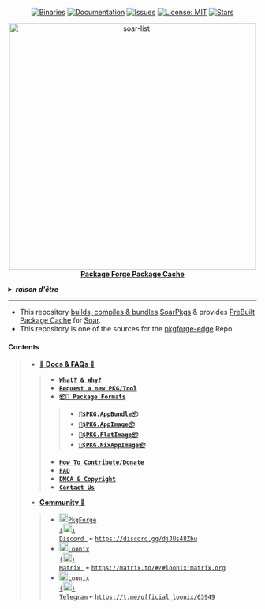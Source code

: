 <div align="center">

[stars-shield]: https://img.shields.io/github/stars/pkgforge/pkgcache.svg
[stars-url]: https://github.com/pkgforge/pkgcache/stargazers
[issues-shield]: https://img.shields.io/github/issues/pkgforge/pkgcache.svg
[issues-url]: https://github.com/pkgforge/pkgcache/issues
[license-shield]: https://img.shields.io/github/license/pkgforge/pkgcache.svg
[license-url]: https://github.com/pkgforge/pkgcache/blob/main/LICENSE
[doc-shield]: https://img.shields.io/badge/docs.pkgforge.dev-blue
[doc-url]: https://docs.pkgforge.dev/orgs/pkgforge-core/projects/pkgcache

<a href="https://github.com/pkgforge/pkgcache/tree/main/.github/scripts"><img src="https://img.shields.io/badge/Packages-(16)+(72)-blue?labelColor=orange&style=flat&link=https://github.com/pkgforge/pkgcache/tree/main/.github/scripts" alt="Binaries" /></a>
[![Documentation][doc-shield]][doc-url]
[![Issues][issues-shield]][issues-url]
[![License: MIT][license-shield]][license-url]
[![Stars][stars-shield]][stars-url]
</div>

<p align="center">
    <!-- <a href="https://github.com/pkgforge/soar">
        <img src="https://github.com/user-attachments/assets/220ce7b3-55b3-496e-b3b8-2556123193a2" width="100">
    </a><br> -->
    <a href="https://github.com/pkgforge/soar">
        <img src="https://bin.pkgforge.dev/list.gif?tmp.848i5JHltn=tmp.uu1bMjEWA5" alt="soar-list" width="500">
    </a><br> 
    <b><strong> <a href="https://docs.pkgforge.dev/orgs/pkgforge-core/projects/pkgcache">Package Forge Package Cache</a></code></strong></b>
    <br>
</p>

<!-- Crude Attempt at Humor -->
<details>
  <summary><b><i>raison d'être</i></b></summary>
  <a href="https://www.reddit.com/r/github/comments/1at9br4/i_am_new_to_github_and_i_have_lots_to_say/" target="_blank">
    <img src="https://github.com/user-attachments/assets/c8b22bea-a88d-48f8-b4d2-61284320d87f" alt="Inspiration Image">
  </a>
  <a href="https://github.com/sherlock-project/sherlock/issues/2011" target="_blank">
    <img src="https://github.com/user-attachments/assets/5a08ecaa-a412-4eaf-a9e8-1214455a6368" alt="Inspiration Image">
  </a>
</details>

---
- This repository [builds, compiles & bundles](https://github.com/pkgforge/pkgcache/actions) [SoarPkgs](https://github.com/pkgforge/soarpkgs) & provides [PreBuilt Package Cache](https://docs.pkgforge.dev/orgs/pkgforge-core/projects/pkgcache/cache) for [Soar](https://github.com/pkgforge/soar).
- This repository is one of the sources for the [pkgforge-edge](https://docs.pkgforge.dev/repositories/pkgforge-edge) Repo.
#### Contents
> - [**📖 Docs & FAQs 📖**](https://docs.pkgforge.dev/orgs/pkgforge-core/projects/pkgcache)
> > - [**`What? & Why?`**](https://docs.pkgforge.dev/orgs/pkgforge-core/projects/pkgcache/faq#history-and-lore)
> > - [**`Request a new PKG/Tool`**](https://docs.pkgforge.dev/orgs/pkgforge-core/projects/pkgcache/package-request)
> > - [**`📦📀 Package Formats`**](https://docs.pkgforge.dev/formats/packages)
> > > - [**`📀$PKG.AppBundle📦`**](https://docs.pkgforge.dev/formats/packages/appbundle)
> > > - [**`📀$PKG.AppImage📦`**](https://docs.pkgforge.dev/formats/packages/appimage)
> > > - [**`📀$PKG.FlatImage📦`**](https://docs.pkgforge.dev/formats/packages/flatimage)
> > > - [**`📀$PKG.NixAppImage📦`**](https://docs.pkgforge.dev/formats/packages/nixappimage)
> > - [**`How To Contribute/Donate`**](https://docs.pkgforge.dev/orgs/pkgforge-core/projects/pkgcache/contribution)
> > - [**`FAQ`**](https://docs.pkgforge.dev/orgs/pkgforge-core/projects/pkgcache/faq)
> > - [**`DMCA & Copyright`**](https://docs.pkgforge.dev/orgs/pkgforge-core/projects/pkgcache/dmca-or-copyright-cease-and-desist)
> > - [**`Contact Us`**](https://docs.pkgforge.dev/contact/chat)
> - [**Community 💬**](https://docs.pkgforge.dev/contact/chat)
> > - <a href="https://discord.gg/djJUs48Zbu"><img src="https://github.com/user-attachments/assets/5a336d72-6342-4ca5-87a4-aa8a35277e2f" width="18" height="18"><code>PkgForge (<img src="https://github.com/user-attachments/assets/a08a20e6-1795-4ee6-87e6-12a8ab2a7da6" width="18" height="18">) Discord </code></a> `➼` [`https://discord.gg/djJUs48Zbu`](https://discord.gg/djJUs48Zbu)
> > - <a href="https://matrix.to/#/#loonix:matrix.org"><img src="https://github.com/user-attachments/assets/1dcd4a64-2fec-4f4f-926a-e61313b6b646" width="18" height="18"><code>Loonix (<img src="https://github.com/user-attachments/assets/abc35eee-c9c9-4023-9035-d440b56cac4c" width="18" height="18">) Matrix </code></a> `➼` [`https://matrix.to/#/#loonix:matrix.org`](https://matrix.to/#/#loonix:matrix.org)
> > - <a href="https://t.me/official_loonix/63949"><img src="https://github.com/user-attachments/assets/2edc90b9-606e-4bfc-89f3-2a758b2f0377" width="18" height="18"><code>Loonix (<img src="https://github.com/user-attachments/assets/abc35eee-c9c9-4023-9035-d440b56cac4c" width="18" height="18">) Telegram</code></a> `➼` [`https://t.me/official_loonix/63949`](https://t.me/official_loonix/63949)
